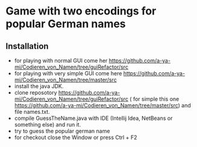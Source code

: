 # Game with two encodings for popular German names

## Installation

*  for playing with normal GUI come her https://github.com/a-ya-mi/Codieren_von_Namen/tree/guiRefactor/src
*  for playing with very simple GUI come here https://github.com/a-ya-mi/Codieren_von_Namen/tree/master/src
*  install the java JDK.
*  clone reposotory https://github.com/a-ya-mi/Codieren_von_Namen/tree/guiRefactor/src (  for simple this one https://github.com/a-ya-mi/Codieren_von_Namen/tree/master/src) and file names.txt.
*  compile GuessTheName.java with IDE (Intellij Idea, NetBeans or something else) and run it.
*  try to guess the popular german name
*  for checkout close the Window or press Ctrl + F2

